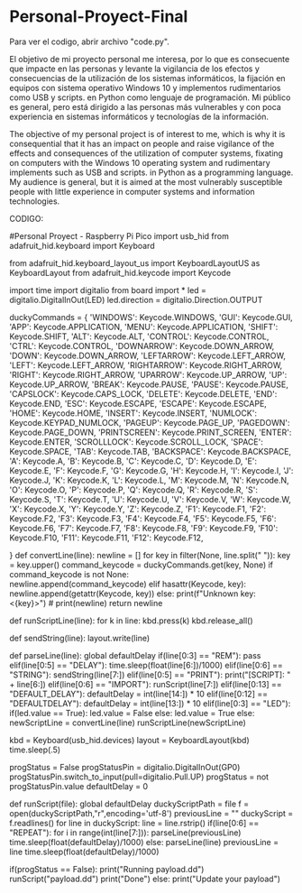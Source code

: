 # Personal-Proyect-Final

Para ver el codigo, abrir archivo "code.py".

El objetivo de mi proyecto personal me interesa, por lo que es consecuente que impacte en las personas y levante la vigilancia de los efectos y consecuencias de la utilización de los sistemas informáticos, la fijación en equipos con sistema operativo Windows 10 y implementos rudimentarios como USB y scripts. en Python como lenguaje de programación. Mi público es general, pero está dirigido a las personas más vulnerables y con poca experiencia en sistemas informáticos y tecnologías de la información.

The objective of my personal project is of interest to me, which is why it is consequential that it has an impact on people and raise vigilance of the effects and consequences of the utilization of computer systems, fixating on computers with the Windows 10 operating system and rudimentary implements such as USB and scripts. in Python as a programming language. My audience is general, but it is aimed at the most vulnerably susceptible people with little experience in computer systems and information technologies.







CODIGO:

#Personal Proyect - Raspberry Pi Pico 
import usb_hid
from adafruit_hid.keyboard import Keyboard


from adafruit_hid.keyboard_layout_us import KeyboardLayoutUS as KeyboardLayout
from adafruit_hid.keycode import Keycode



import time
import digitalio
from board import *
led = digitalio.DigitalInOut(LED)
led.direction = digitalio.Direction.OUTPUT

duckyCommands = {
    'WINDOWS': Keycode.WINDOWS, 'GUI': Keycode.GUI,
    'APP': Keycode.APPLICATION, 'MENU': Keycode.APPLICATION, 'SHIFT': Keycode.SHIFT,
    'ALT': Keycode.ALT, 'CONTROL': Keycode.CONTROL, 'CTRL': Keycode.CONTROL,
    'DOWNARROW': Keycode.DOWN_ARROW, 'DOWN': Keycode.DOWN_ARROW, 'LEFTARROW': Keycode.LEFT_ARROW,
    'LEFT': Keycode.LEFT_ARROW, 'RIGHTARROW': Keycode.RIGHT_ARROW, 'RIGHT': Keycode.RIGHT_ARROW,
    'UPARROW': Keycode.UP_ARROW, 'UP': Keycode.UP_ARROW, 'BREAK': Keycode.PAUSE,
    'PAUSE': Keycode.PAUSE, 'CAPSLOCK': Keycode.CAPS_LOCK, 'DELETE': Keycode.DELETE,
    'END': Keycode.END, 'ESC': Keycode.ESCAPE, 'ESCAPE': Keycode.ESCAPE, 'HOME': Keycode.HOME,
    'INSERT': Keycode.INSERT, 'NUMLOCK': Keycode.KEYPAD_NUMLOCK, 'PAGEUP': Keycode.PAGE_UP,
    'PAGEDOWN': Keycode.PAGE_DOWN, 'PRINTSCREEN': Keycode.PRINT_SCREEN, 'ENTER': Keycode.ENTER,
    'SCROLLLOCK': Keycode.SCROLL_LOCK, 'SPACE': Keycode.SPACE, 'TAB': Keycode.TAB,
    'BACKSPACE': Keycode.BACKSPACE,
    'A': Keycode.A, 'B': Keycode.B, 'C': Keycode.C, 'D': Keycode.D, 'E': Keycode.E,
    'F': Keycode.F, 'G': Keycode.G, 'H': Keycode.H, 'I': Keycode.I, 'J': Keycode.J,
    'K': Keycode.K, 'L': Keycode.L, 'M': Keycode.M, 'N': Keycode.N, 'O': Keycode.O,
    'P': Keycode.P, 'Q': Keycode.Q, 'R': Keycode.R, 'S': Keycode.S, 'T': Keycode.T,
    'U': Keycode.U, 'V': Keycode.V, 'W': Keycode.W, 'X': Keycode.X, 'Y': Keycode.Y,
    'Z': Keycode.Z, 'F1': Keycode.F1, 'F2': Keycode.F2, 'F3': Keycode.F3,
    'F4': Keycode.F4, 'F5': Keycode.F5, 'F6': Keycode.F6, 'F7': Keycode.F7,
    'F8': Keycode.F8, 'F9': Keycode.F9, 'F10': Keycode.F10, 'F11': Keycode.F11,
    'F12': Keycode.F12,

}
def convertLine(line):
    newline = []
    for key in filter(None, line.split(" ")):
        key = key.upper()
        command_keycode = duckyCommands.get(key, None)
        if command_keycode is not None:         
            newline.append(command_keycode)
        elif hasattr(Keycode, key):
            newline.append(getattr(Keycode, key))
        else:
            print(f"Unknown key: <{key}>")
    # print(newline)
    return newline

def runScriptLine(line):
    for k in line:
        kbd.press(k)
    kbd.release_all()

def sendString(line):
    layout.write(line)

def parseLine(line):
    global defaultDelay
    if(line[0:3] == "REM"):
        pass
    elif(line[0:5] == "DELAY"):
        time.sleep(float(line[6:])/1000)
    elif(line[0:6] == "STRING"):
        sendString(line[7:])
    elif(line[0:5] == "PRINT"):
        print("[SCRIPT]: " + line[6:])
    elif(line[0:6] == "IMPORT"):
        runScript(line[7:])
    elif(line[0:13] == "DEFAULT_DELAY"):
        defaultDelay = int(line[14:]) * 10
    elif(line[0:12] == "DEFAULTDELAY"):
        defaultDelay = int(line[13:]) * 10
    elif(line[0:3] == "LED"):
        if(led.value == True):
            led.value = False
        else:
            led.value = True
    else:
        newScriptLine = convertLine(line)
        runScriptLine(newScriptLine)

kbd = Keyboard(usb_hid.devices)
layout = KeyboardLayout(kbd)
time.sleep(.5)

progStatus = False
progStatusPin = digitalio.DigitalInOut(GP0)
progStatusPin.switch_to_input(pull=digitalio.Pull.UP)
progStatus = not progStatusPin.value
defaultDelay = 0

def runScript(file):
    global defaultDelay
    duckyScriptPath = file
    f = open(duckyScriptPath,"r",encoding='utf-8')
    previousLine = ""
    duckyScript = f.readlines()
    for line in duckyScript:
        line = line.rstrip()
        if(line[0:6] == "REPEAT"):
            for i in range(int(line[7:])):
                parseLine(previousLine)
                time.sleep(float(defaultDelay)/1000)
        else:
            parseLine(line)
            previousLine = line
        time.sleep(float(defaultDelay)/1000)

if(progStatus == False):
    print("Running payload.dd")
    runScript("payload.dd")
    print("Done")
else:
    print("Update your payload")

